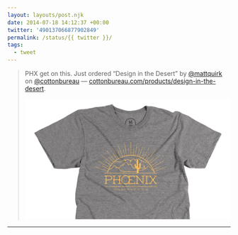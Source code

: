 ```yaml
---
layout: layouts/post.njk
date: 2014-07-18 14:12:37 +00:00
twitter: '490137066877902849'
permalink: /status/{{ twitter }}/
tags: 
  - tweet
---
```


> PHX get on this. Just ordered “Design in the Desert” by [@mattquirk](https://twitter.com/mattquirk) on [@cottonbureau](https://twitter.com/cottonbureau) — [cottonbureau.com/products/design-in-the-desert](https://cottonbureau.com/products/design-in-the-desert).
> 
> ![Phoenix](/img/490137066877902849.png)

---
